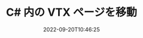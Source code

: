 ---
############################# Static ############################
layout: "auto-gen-merger"
date: 2022-09-20T10:46:25
draft: false
otherformats: mhtml odp ods odt one otp ott pdf pps ppsx ppt pptx rtf tex vdx vsdm

############################# Head ############################
head_title: "C# で VTX ページ移動"
head_description: "ドキュメント マージ API を使用して、C# 内の VTX ドキュメント内のページを任意の位置に移動します。"

############################# Header ############################
title: "C# 内の VTX ページを移動"
description: "数行の .NET コードで VTX ページを移動します。"
bg_image: "https://cms.admin.containerize.com/templates/aspose/App_Themes/V3/images/bg/header1.png"
bg_overlay: false
button:
    enable: true
    icon: "fas fa-arrow-down"
    label: "無料トライアルをダウンロード"
    link: "https://downloads.groupdocs.com/merger/net"

############################# SubMenu ############################
submenu:
    enable: true

    left:
        img_alt: "GroupDocs.Merger for .NET"
        image: "https://cms.admin.containerize.com/templates/groupdocs/images/product-logos/90x90-noborder/groupdocs-merger-net.png"
        product: "GroupDocs.Merger"
        platform: ".NET"

    middle:
        button:

            # button loop
            - link: "https://apireference.groupdocs.com/merger/net"
              text: "API リファレンス"

            # button loop
            - link: "https://github.com/groupdocs-merger"
              text: "コード例"

            # button loop
            - link: "https://products.groupdocs.app/merger/family"
              text: "ライブデモ"

            # button loop
            - link: "https://purchase.groupdocs.com/pricing/merger/net"
              text: "価格"

    right:
        link_download: "https://downloads.groupdocs.com/merger"
        link_learn: "https://docs.groupdocs.com/merger/net"
        link_buy: "https://purchase.groupdocs.com"

############################# About ############################
about:
    enable: true
    title: "GroupDocs.Merger for .NET API について"
    content: |
        [GroupDocs.Merger for .NET](/ja/merger/net/) は、PDF、Microsoft Office (Word、Excel、PowerPoint 、OneNote)、OpenDocument、HTML、画像、および .NET アプリケーション内のその他多数。コードを数行追加するだけで、ドキュメント内のページの移動、削除、回転、交換、抽出、向きの変更など、いくつかのドキュメント操作を実行できます。ドキュメント マージ API は、ドキュメント ページの画像としてのプレビューもサポートしており、ページ上のドキュメント構造、フォーマット、およびコンテンツを分析します。
        
        GroupDocs.Merger API は、ファイル ページ移動機能を必要とする企業向けソリューションに最適です。これらの API は、.NET Framework, .NET Standard, .NET Core, Mono を含むすべての主要なオペレーティング システムとプラットフォームで十分にサポートされています。

############################# Steps ############################
steps:
    enable: true
    title_left: ".NET で VTX ファイル ページを移動"
    content_left: |
        [GroupDocs.Merger for .NET](/ja/merger/net/) は、C# 開発者が VTX ファイル内でページを簡単に移動できるようにするために、いくつかの簡単な手順を実装します。 .
        
        * **MoveOptions** を初期化して、現在のページ番号と新しいページ番号を指定します。
        * **Merger** の新しいインスタンスを作成し、ソース ドキュメント パスをコンストラクター パラメーターとして渡します。
        * **MovePage** を呼び出し、**MoveOptions** オブジェクトを渡します。
        * **Save** を呼び出し、ファイル パスを指定して結果のドキュメントを保存します。

    title_right: "システム要求"
    content_right: |
        GroupDocs.Merger for .NET API は、すべての主要なプラットフォームとオペレーティング システムでサポートされています。以下のコードを実行する前に、システムに次の前提条件がインストールされていることを確認してください。

        * オペレーティング システム: Microsoft Windows、Linux、MacOS
        * 開発環境: Visual Studio, Xamarin, MonoDevelop
        * フレームワーク: .NET Framework, .NET Standard, .NET Core, Mono
        * [NuGet](https://www.nuget.org/packages/groupdocs.merger) から GroupDocs.Merger for .NET の最新バージョンをダウンロードします
         
    code: |
     {{% merger/additional-styles %}}
     {{< merger/code-merger title="C# サンプル コードを使用して VTX ファイル ページを移動する方法">}}

        ```csharp    
        // GroupDocs.Merger API を使用して VTX ファイル ページを移動する
        int pageNumber = 6;
        int newPageNumber = 1;

        // MoveOptions クラスを初期化して、現在のページ番号と新しいページ番号を指定する
        MoveOptions moveOptions = new MoveOptions(pageNumber, newPageNumber);

        // 入力 VTX ドキュメントで Merger をインスタンス化する
        using (Merger merger = new Merger("input.vtx"))
          {
            // MovePage メソッドを呼び出し、MoveOptions オブジェクトをそれに渡します
            merger.MovePage(moveOptions);
    
            // Save メソッドを呼び出し、目的のファイル パスを渡して出力ドキュメントを保存します。
            merger.Save("output.vtx");
          }
        ```
     {{< /merger/code-merger >}}

############################# Demos ############################
demos:
    enable: true
    title: "ライブデモ - VTX ページをオンラインに移動"
    content: |
       [GroupDocs.Merger Live Demos](https://products.groupdocs.app/splitter/move-pages/vtx) Web サイトにアクセスして、今すぐ VTX ファイル ページを移動します。
       ライブデモには次の利点があります。
        
############################# About Formats ############################
about_formats:
    enable: true

############################# More Formats ############################
more_formats:
    enable: true
    title: "他のドキュメント形式のページを移動する"
    content: |
        .NET は、ファイル形式と画像の合併と分割の API を文書化しています。以下に示すように、一般的なファイル形式の一部を移動します。

############################# Back to top ###############################
back_to_top:
    enable: true
---